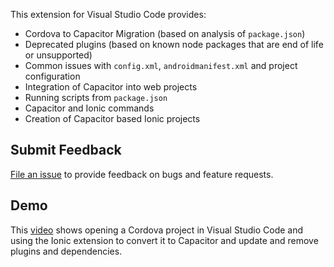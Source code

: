This extension for Visual Studio Code provides:
- Cordova to Capacitor Migration (based on analysis of `package.json`)
- Deprecated plugins (based on known node packages that are end of life or unsupported)
- Common issues with `config.xml`, `androidmanifest.xml` and project configuration
- Integration of Capacitor into web projects
- Running scripts from `package.json`
- Capacitor and Ionic commands
- Creation of Capacitor based Ionic projects

## Submit Feedback
[File an issue](https://github.com/ionic-team/vscode-extension/issues) to provide feedback on bugs and feature requests.

## Demo
This [video](https://user-images.githubusercontent.com/84595830/142964859-ece2abfc-6954-4447-b3fd-0f6b781c5bae.mp4) shows opening a Cordova project in Visual Studio Code and using the Ionic extension to convert it to Capacitor and update and remove plugins and dependencies.



